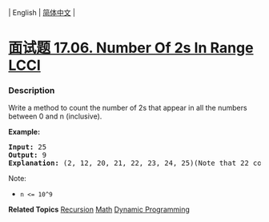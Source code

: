 | English | [简体中文](README.md) |

# [面试题 17.06. Number Of 2s In Range LCCI](https://leetcode.cn/problems/number-of-2s-in-range-lcci)
 ### Description
<p>Write a method to count the number of 2s that appear in all the numbers between 0&nbsp;and n (inclusive).</p>

<p><strong>Example:</strong></p>

<pre>
<strong>Input: </strong>25
<strong>Output: </strong>9
<strong>Explanation: </strong>(2, 12, 20, 21, 22, 23, 24, 25)(Note that 22 counts for two 2s.)</pre>

<p>Note:</p>

<ul>
	<li><code>n &lt;= 10^9</code></li>
</ul>

**Related Topics**  [Recursion](https://leetcode.cn/tag/recursion) [Math](https://leetcode.cn/tag/math) [Dynamic Programming](https://leetcode.cn/tag/dynamic-programming) 